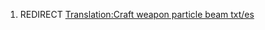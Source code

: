 1.  REDIRECT [Translation:Craft weapon particle beam
    txt/es](Translation:Craft_weapon_particle_beam_txt/es "wikilink")